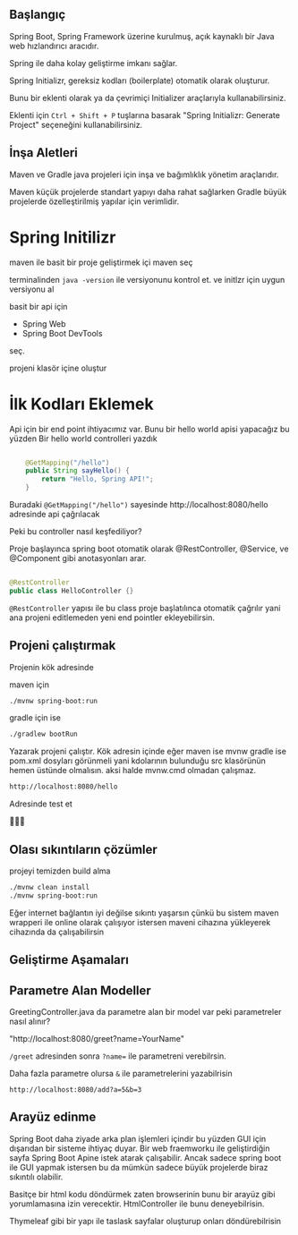 ## Başlangıç 

Spring Boot, Spring Framework üzerine kurulmuş, açık kaynaklı bir Java web hızlandırıcı aracıdır.

Spring ile daha kolay geliştirme imkanı sağlar.

Spring Initializr, gereksiz kodları (boilerplate) otomatik olarak oluşturur.

Bunu bir eklenti olarak ya da çevrimiçi Initializer araçlarıyla kullanabilirsiniz.

Eklenti için `Ctrl + Shift + P` tuşlarına basarak "Spring Initializr: Generate Project" seçeneğini kullanabilirsiniz.


## İnşa Aletleri

Maven ve Gradle  java projeleri için inşa ve bağımlıklık yönetim araçlarıdır.

Maven küçük projelerde standart yapıyı daha rahat sağlarken Gradle büyük projelerde özelleştirilmiş yapılar için verimlidir.

# Spring Initilizr

maven ile basit bir proje geliştirmek içi maven seç 

terminalinden `java -version` ile versiyonunu kontrol et. ve initlzr için uygun versiyonu al 

basit bir api için 
+ Spring Web 
+ Spring Boot DevTools 

seç.

projeni klasör içine oluştur


# İlk Kodları Eklemek 

Api için bir end point ihtiyacımız var. Bunu bir hello world apisi yapacağız bu yüzden Bir hello world controlleri yazdık

```java

    @GetMapping("/hello") 
    public String sayHello() {
        return "Hello, Spring API!";
    }

```

Buradaki  ` @GetMapping("/hello") `  sayesinde http://localhost:8080/hello adresinde api çağrılacak


Peki bu controller nasıl keşfediliyor?

Proje başlayınca spring boot otomatik olarak @RestController, @Service, ve @Component gibi anotasyonları arar. 

```java

@RestController 
public class HelloController {}

```

`@RestController` yapısı ile bu class proje başlatılınca otomatik çağrılır yani ana projeni  editlemeden yeni end pointler ekleyebilirsin.


## Projeni çalıştırmak


Projenin kök adresinde

maven için

```bash 
./mvnw spring-boot:run
```

gradle  için ise 

```bash 
./gradlew bootRun
```

Yazarak projeni çalıştır. Kök adresin içinde eğer maven ise mvnw  gradle ise pom.xml dosyları görünmeli yani kdolarının bulunduğu src klasörünün hemen üstünde olmalısın. aksi halde mvnw.cmd olmadan çalışmaz.

```bash 
http://localhost:8080/hello

```

Adresinde test et

🚀🚀🚀

## Olası sıkıntıların çözümler


projeyi temizden build alma 
```bash 
./mvnw clean install
./mvnw spring-boot:run
```

Eğer internet bağlantın iyi değilse sıkıntı yaşarsın çünkü bu sistem maven wrapperi ile online olarak çalışıyor istersen maveni cihazına yükleyerek cihazında da çalışabilirsin

## Geliştirme Aşamaları

## Parametre Alan Modeller

GreetingController.java da parametre alan bir model var peki parametreler nasıl alınır?

"http://localhost:8080/greet?name=YourName"

`/greet` adresinden sonra `?name=` ile parametreni verebilrsin.

Daha fazla parametre olursa `&` ile parametrelerini yazabilrisin

`http://localhost:8080/add?a=5&b=3`


## Arayüz edinme

Spring Boot daha ziyade arka plan işlemleri içindir bu yüzden GUI için dışarıdan bir sisteme ihtiyaç duyar. Bir web fraemworku ile geliştirdiğin sayfa Spring Boot Apine istek atarak çalışabilir. Ancak sadece spring boot ile GUI yapmak istersen bu da mümkün sadece büyük projelerde biraz sıkıntılı olabilir. 

Basitçe bir html kodu döndürmek zaten browserinin bunu bir arayüz gibi yorumlamasına izin verecektir.  HtmlController ile bunu deneyebilrisin.


Thymeleaf gibi bir yapı ile taslask sayfalar oluşturup onları döndürebilrisin